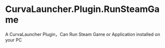 # CurvaLauncher.Plugin.RunSteamGame
A CurvaLauncher Plugin，Can Run Steam Game or Application installed on your PC
